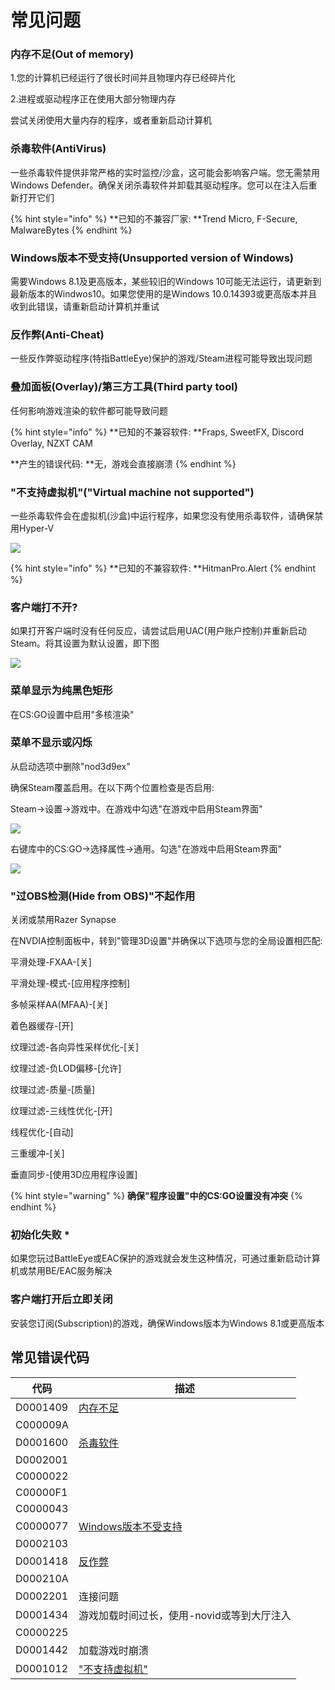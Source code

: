 # 常见问题

### 内存不足(Out of memory)

1.您的计算机已经运行了很长时间并且物理内存已经碎片化

2.进程或驱动程序正在使用大部分物理内存

尝试关闭使用大量内存的程序，或者重新启动计算机

### 杀毒软件(AntiVirus)

一些杀毒软件提供非常严格的实时监控/沙盒，这可能会影响客户端。您无需禁用Windows Defender。确保关闭杀毒软件并卸载其驱动程序。您可以在注入后重新打开它们

{% hint style="info" %}
**已知的不兼容厂家: **Trend Micro, F-Secure, MalwareBytes
{% endhint %}

### Windows版本不受支持(Unsupported version of Windows)

需要Windows 8.1及更高版本，某些较旧的Windows 10可能无法运行，请更新到最新版本的Windwos10。如果您使用的是Windows 10.0.14393或更高版本并且收到此错误，请重新启动计算机并重试

### 反作弊(Anti-Cheat)

一些反作弊驱动程序(特指BattleEye)保护的游戏/Steam进程可能导致出现问题

### 叠加面板(Overlay)/第三方工具(Third party tool)

任何影响游戏渲染的软件都可能导致问题

{% hint style="info" %}
**已知的不兼容软件: **Fraps, SweetFX, Discord Overlay, NZXT CAM

**产生的错误代码: **无，游戏会直接崩溃
{% endhint %}

### "不支持虚拟机"("Virtual machine not supported")

一些杀毒软件会在虚拟机(沙盒)中运行程序，如果您没有使用杀毒软件，请确保禁用Hyper-V

![](<../.gitbook/assets/image (4) (1).png>)

{% hint style="info" %}
**已知的不兼容软件: **HitmanPro.Alert
{% endhint %}

### 客户端打不开?

如果打开客户端时没有任何反应，请尝试启用UAC(用户账户控制)并重新启动Steam。将其设置为默认设置，即下图

![](<../.gitbook/assets/image (7).png>)

### 菜单显示为纯黑色矩形

在CS:GO设置中启用"多核渲染"

### 菜单不显示或闪烁

从启动选项中删除"nod3d9ex"

确保Steam覆盖启用。在以下两个位置检查是否启用:

Steam->设置->游戏中。在游戏中勾选"在游戏中启用Steam界面"

![](../.gitbook/assets/image.png)

右键库中的CS:GO->选择属性->通用。勾选"在游戏中启用Steam界面"

![](<../.gitbook/assets/image (3).png>)

### "过OBS检测(Hide from OBS)"不起作用

关闭或禁用Razer Synapse

在NVDIA控制面板中，转到"管理3D设置"并确保以下选项与您的全局设置相匹配:

平滑处理-FXAA-\[关]

平滑处理-模式-\[应用程序控制]

多帧采样AA(MFAA)-\[关]

着色器缓存-\[开]

纹理过滤-各向异性采样优化-\[关]

纹理过滤-负LOD偏移-\[允许]

纹理过滤-质量-\[质量]

纹理过滤-三线性优化-\[开]

线程优化-\[自动]

三重缓冲-\[关]

垂直同步-\[使用3D应用程序设置]

{% hint style="warning" %}
**确保"程序设置"中的CS:GO设置没有冲突**
{% endhint %}

### **初始化失败 \***

如果您玩过BattleEye或EAC保护的游戏就会发生这种情况，可通过重新启动计算机或禁用BE/EAC服务解决

### 客户端打开后立即关闭

安装您订阅(Subscription)的游戏，确保Windows版本为Windows 8.1或更高版本

## 常见错误代码

| 代码       | 描述                                                                                                   |
| -------- | ---------------------------------------------------------------------------------------------------- |
| D0001409 | [内存不足](chang-jian-wen-ti.md#nei-cun-bu-zu-out-of-memory)                                             |
| C000009A |                                                                                                      |
| D0001600 | [杀毒软件](chang-jian-wen-ti.md#sha-du-ruan-jian-antivirus)                                              |
| D0002001 |                                                                                                      |
| C0000022 |                                                                                                      |
| C00000F1 |                                                                                                      |
| C0000043 |                                                                                                      |
| C0000077 | [Windows版本不受支持](chang-jian-wen-ti.md#windows-ban-ben-bu-shou-zhi-chi-unsupported-version-of-windows) |
| D0002103 |                                                                                                      |
| D0001418 | [反作弊](chang-jian-wen-ti.md#fan-zuo-bi-anticheat)                                                     |
| D000210A |                                                                                                      |
| D0002201 | 连接问题                                                                                                 |
| D0001434 | 游戏加载时间过长，使用-novid或等到大厅注入                                                                             |
| C0000225 |                                                                                                      |
| D0001442 | 加载游戏时崩溃                                                                                              |
| D0001012 | ["不支持虚拟机"](chang-jian-wen-ti.md#bu-zhi-chi-xu-ni-ji-virtual-machine-not-supported)                   |
